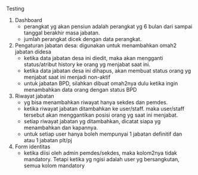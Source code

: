 Testing

1. Dashboard
    - perangkat yg akan pensiun adalah perangkat yg 6 bulan dari sampai tanggal berakhir masa jabatan.
    - jumlah perangkat dicek dengan data perangkat.
2. Pengaturan jabatan desa: digunakan untuk menambahkan omah2 jabatan didesa
    - ketika data jabatan desa ini diedit, maka akan mengganti status/atribut history ke orang yg menjabat saat ini.
    - ketika data jabatan desa ini dihapus, akan membuat status orang yg menjabat saat ini menjadi non-aktif
    - untuk jabatan BPD, silahkan dibuat omah2nya dulu ketika ingin menambahkan data orang dengan status BPD
3. Riwayat jabatan
    - yg bisa menambahkan riwayat hanya sekdes dan pemdes.
    - ketika riwayat jabatan ditambahkan ke user/staff. maka user/staff tersebut akan menggantikan posisi orang yg saat ini menjabat.
    - setiap riwayat jabatan yg ditambahkan, dicatat siapa yg menambahkan dan kapannya.
    - untuk setiap user hanya boleh mempunyai 1 jabatan definitif dan atau 1 jabatan plt/pj
4. Form identitas
    - ketika diisi oleh admin pemdes/sekdes, maka kolom2nya tidak mandatory. Tetapi ketika yg ngisi adalah user yg bersangkutan, semua kolom mandatory
